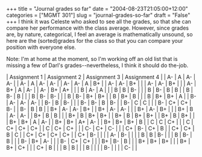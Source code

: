 +++
title = "Journal grades so far"
date = "2004-08-23T21:05:00+12:00"
categories = ["MGMT 301"]
slug = "journal-grades-so-far"
draft = "False"
+++
I think it was Celeste who asked to see all the grades, so that she can
compare her performance with the class average. However, since
grades are, by nature, categorical, I feel an average is
mathematically unsound, so here are the (sorted)grades for the class
so that you can compare your position with everyone else.

Note: I'm at home at the moment, so I'm working off an old list
that is missing a few of Darl's grades--nevertheless, I think it
should do the-job.

| Assignment 1 | Assignment 2 | Assignment 3 | Assignment 4 | 
| A- | A | A- | A- | 
| A- | A | A- | A- | 
| A- | A- | A | B+ | 
| A- | A- | B+ |  | 
| A- | A- | B+ |  | 
| A- | B+ | A | A- | 
| A- | B+ | A+ |  | 
| B | A- | A |  | 
| B | B | B- |  | 
| B | B- | B | B | 
| B | B- | B |  | 
| B | B- | B- |  | 
| B | B- | B+ | B+ | 
| B | B+ | B |  | 
| B | B+ | B+ | A | 
| B- | A- | A- | A- | 
| B- | B | B- |  | 
| B- | B- | B | B- | 
| B- | C | C |  | 
| B- | C+ | C+ | B- | 
| B- | B | B | 
| B+ | A- | A- | B+ | 
| B+ | A- | A- |  | 
| B+ | A- | B+ |  | 
| B+ | B | A- | A- | 
| B+ | B | B |  | 
| B+ | B | B+ | B+ | 
| B+ | B | B+ | B+ | 
| B+ | B | B+ |  | 
| B+ | B+ | A | A- | 
| B+ | B+ | A+ | A- | 
| B+ | B+ | B+ | B | 
| C | C | C+ |  | 
| C | C+ | C+ | C+ | 
| C | C+ | C+ |  | 
| C- | C+ | C- |  | 
| C+ | B- | C+ | B | 
| C+ | C+ | B | C | 
| C+ | C+ | C+ | C+ | 
| C+ | B- |  | 
|  | A- | B- |  | 
|  | B | B | B- | 
|  | B | B- | B | 
|  | B- | B+ | A- | 
|  | B- | C+ | C+ | 
|  | B+ | B- | B | 
|  | B+ | B+ | B+ | 
|  | B+ | B+ | C+ | 
|  | C+ | B | 
|  | B | B | 
|  | B |  | 
|  | B- |  | 
|  | C- |  | 

